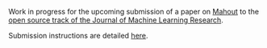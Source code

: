 Work in progress for the upcoming submission of a paper on [Mahout](https://mahout.apache.org) to the 
[open source track of the Journal of Machine Learning Research](http://jmlr.org/mloss/). 


Submission instructions are detailed [here](http://jmlr.org/mloss/mloss-info.html).
